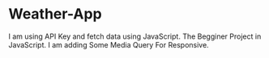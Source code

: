 # Weather-App
I am using API Key and fetch data using JavaScript.
The Begginer Project in JavaScript.
I am adding Some Media Query For Responsive.
